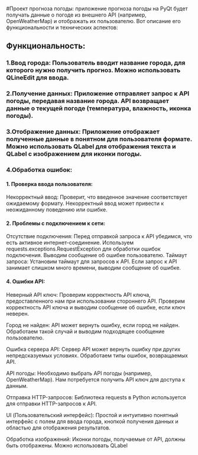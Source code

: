 #Проект прогноза погоды:
приложение прогноза погоды на PyQt будет получать данные о погоде из внешнего API (например, OpenWeatherMap) и отображать их пользователю. Вот описание его функциональности и технических аспектов:

## Функциональность:

### 1.Ввод города: Пользователь вводит название города, для которого нужно получить прогноз. Можно использовать QLineEdit для ввода.

### 2.Получение данных: Приложение отправляет запрос к API погоды, передавая название города. API возвращает данные о текущей погоде (температура, влажность, иконка погоды).

### 3.Отображение данных: Приложение отображает полученные данные в понятном для пользователя формате. Можно использовать QLabel для отображения текста и QLabel с изображением для иконки погоды.

### 4.Обработка ошибок: 
#### 1. Проверка ввода пользователя:
Некорректный ввод: Проверит, что введенное значение соответствует ожидаемому формату. Некорректный ввод может привести к неожиданному поведению или ошибке.

#### 2. Проблемы с подключением к сети:
Отсутствие подключения: Перед отправкой запроса к API убедимся, что есть активное интернет-соединение. Используем requests.exceptions.RequestException для обработки ошибок подключения. Выводим сообщение об ошибке пользователю.
Таймаут запроса: Установим таймаут для запросов к API. Если запрос к API занимает слишком много времени, выводим сообщение об ошибке.

#### 4. Ошибки API:

Неверный API ключ: Проверим корректность API ключа, предоставленного нам при использовании стороннего API. Проверим корректность API ключа и выводим сообщение об ошибке, если ключ неверен.

Город не найден: API может вернуть ошибку, если город не найден. Обработаем такой случай и выводим подходящее сообщение пользователю.

Ошибка сервера API: Сервер API может вернуть ошибку при других непредсказуемых условиях. Обработаем типы ошибок, возвращаемых API.

API погоды: Необходимо выбрать API погоды (например, OpenWeatherMap). Нам потребуется получить API ключ для доступа к данным.

Отправка HTTP-запросов: Библиотека requests в Python используется для отправки HTTP-запросов к API.

UI (Пользовательский интерфейс): Простой и интуитивно понятный интерфейс с полем для ввода города, кнопкой получения данных и областью для отображения результатов.

Обработка изображений: Иконки погоды, получаемые от API, должны быть отображены. Можно использовать QLabel
